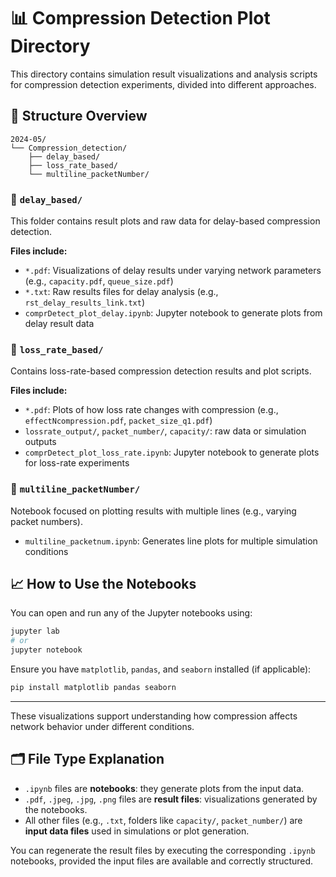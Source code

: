 # 📊 Compression Detection Plot Directory

This directory contains simulation result visualizations and analysis scripts for compression detection experiments, divided into different approaches.

## 📁 Structure Overview
```
2024-05/
└── Compression_detection/
    ├── delay_based/
    ├── loss_rate_based/
    └── multiline_packetNumber/
```

### 📂 `delay_based/`
This folder contains result plots and raw data for delay-based compression detection.

**Files include:**
- `*.pdf`: Visualizations of delay results under varying network parameters (e.g., `capacity.pdf`, `queue_size.pdf`)
- `*.txt`: Raw results files for delay analysis (e.g., `rst_delay_results_link.txt`)
- `comprDetect_plot_delay.ipynb`: Jupyter notebook to generate plots from delay result data

### 📂 `loss_rate_based/`
Contains loss-rate-based compression detection results and plot scripts.

**Files include:**
- `*.pdf`: Plots of how loss rate changes with compression (e.g., `effectNcompression.pdf`, `packet_size_q1.pdf`)
- `lossrate_output/`, `packet_number/`, `capacity/`: raw data or simulation outputs
- `comprDetect_plot_loss_rate.ipynb`: Jupyter notebook to generate plots for loss-rate experiments

### 📂 `multiline_packetNumber/`
Notebook focused on plotting results with multiple lines (e.g., varying packet numbers).

- `multiline_packetnum.ipynb`: Generates line plots for multiple simulation conditions

## 📈 How to Use the Notebooks
You can open and run any of the Jupyter notebooks using:

```bash
jupyter lab
# or
jupyter notebook
```

Ensure you have `matplotlib`, `pandas`, and `seaborn` installed (if applicable):

```bash
pip install matplotlib pandas seaborn
```

---
These visualizations support understanding how compression affects network behavior under different conditions.

## 🗂️ File Type Explanation
- `.ipynb` files are **notebooks**: they generate plots from the input data.
- `.pdf`, `.jpeg`, `.jpg`, `.png` files are **result files**: visualizations generated by the notebooks.
- All other files (e.g., `.txt`, folders like `capacity/`, `packet_number/`) are **input data files** used in simulations or plot generation.

You can regenerate the result files by executing the corresponding `.ipynb` notebooks, provided the input files are available and correctly structured.
